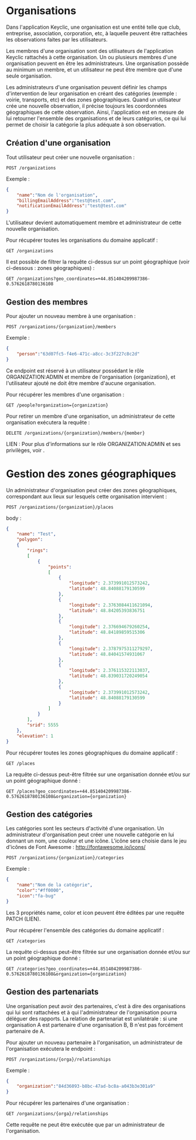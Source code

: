 # Organisations

Dans l'application Keyclic, une organisation est une entité telle que club, entreprise, association, corporation, etc, à laquelle peuvent être rattachées les observations faites par les utilisateurs.

Les membres d'une organisation sont des utilisateurs de l'application Keyclic rattachés à cette organisation. Un ou plusieurs membres d'une organisation peuvent en être les administrateurs. Une organisation possède au minimum un membre, et un utilisateur ne peut être membre que d'une seule organisation.

Les administrateurs d'une organisation peuvent définir les champs d'intervention de leur organisation en créant des catégories (exemple : voirie, transports, etc) et des zones géographiques. Quand un utilisateur crée une nouvelle observation, il précise toujours les coordonnées géographiques de cette observation. Ainsi, l'application est en mesure de lui retourner l'ensemble des organisations et de leurs catégories, ce qui lui permet de choisir la catégorie la plus adéquate à son observation.

## Création d'une organisation

Tout utilisateur peut créer une nouvelle organisation :

```
POST /organizations
```

Exemple :
```json
{
    "name":"Nom de l'organisation",
    "billingEmailAddress":"test@test.com",
    "notificationEmailAddress":"test@test.com"
}
```

L'utilisateur devient automatiquement membre et administrateur de cette nouvelle organisation.

Pour récupérer toutes les organisations du domaine applicatif :

```
GET /organizations
```

Il est possible de filtrer la requête ci-dessus sur un point géographique (voir ci-dessous : zones géographiques) :

```
GET /organizations?geo_coordinates=+44.851404209987386-0.5762618780136108
```

## Gestion des membres

Pour ajouter un nouveau membre à une organisation :

```
POST /organizations/{organization}/members
```

Exemple :
```json
{
    "person":"63d07fc5-f4e6-471c-a8cc-3c3f227c8c2d"
}
```

Ce endpoint est réservé à un utilisateur possédant le rôle ORGANIZATION:ADMIN et membre de l'organisation {organization}, et l'utilisateur ajouté ne doit être membre d'aucune organisation.

Pour récupérer les membres d'une organisation :

```
GET /people?organization={organization}
```

Pour retirer un membre d'une organisation, un administrateur de cette organisation exécutera la requête :

```
DELETE /organizations/{organization}/members/{member}
```

LIEN : Pour plus d'informations sur le rôle ORGANIZATION:ADMIN et ses privilèges, voir .

# Gestion des zones géographiques

Un administrateur d'organisation peut créer des zones géographiques, correspondant aux lieux sur lesquels cette organisation intervient :

```
POST /organizations/{organization}/places
```

body :
```json
{
    "name": "Test",
    "polygon":
    {
        "rings":
        [
            {
                "points":
                [
                    {
                        "longitude": 2.373991012573242,
                        "latitude": 48.84088179130599
                    },
                    {
                        "longitude": 2.3763084411621094,
                        "latitude": 48.84205393836751
                    },
                    {
                        "longitude": 2.376694679260254,
                        "latitude": 48.84189859515306
                    },
                    {
                        "longitude": 2.3787975311279297,
                        "latitude": 48.84041574931067
                    },
                    {
                        "longitude": 2.376115322113037,
                        "latitude": 48.839031720249054
                    },
                    {
                        "longitude": 2.373991012573242,
                        "latitude": 48.84088179130599
                    }
                ]
            }
        ],
        "srid": 5555
    },
    "elevation": 1
}
```

Pour récupérer toutes les zones géographiques du domaine applicatif :

```
GET /places
```

La requête ci-dessus peut-être filtrée sur une organisation donnée et/ou sur un point géographique donné :

```
GET /places?geo_coordinates=+44.851404209987386-0.5762618780136108&organization={organization}
```

## Gestion des catégories

Les catégories sont les secteurs d'activité d'une organisation. Un administrateur d'organisation peut créer une nouvelle catégorie en lui donnant un nom, une couleur et une icône. L'icône sera choisie dans le jeu d'icônes de Font Awesome : http://fontawesome.io/icons/


```
POST /organizations/{organization}/categories
```

Exemple :
```json
{
    "name":"Nom de la catégorie",
    "color":"#ff0000",
    "icon":"fa-bug"
}
```

Les 3 propriétés name, color et icon peuvent être éditées par une requête PATCH (LIEN).

Pour récupérer l'ensemble des catégories du domaine applicatif :

```
GET /categories
```

La requête ci-dessus peut-être filtrée sur une organisation donnée et/ou sur un point géographique donné :

```
GET /categories?geo_coordinates=+44.851404209987386-0.5762618780136108&organization={organization}
```

## Gestion des partenariats

Une organisation peut avoir des partenaires, c'est à dire des organisations qui lui sont rattachées et à qui l'administrateur de l'organisation pourra déléguer des rapports. La relation de partenariat est unilatérale : si une organisation A est partenaire d'une organisation B, B n'est pas forcément partenaire de A.

Pour ajouter un nouveau partenaire à l'organisation, un administrateur de l'organisation exécutera le endpoint :

```
POST /organizations/{orga}/relationships
```

Exemple :
```json
{
    "organization":"84d36093-b8bc-47ad-bc8a-a043b3e301a9"
}
```

Pour récupérer les partenaires d'une organisation :

```
GET /organizations/{orga}/relationships
```

Cette requête ne peut être exécutée que par un administrateur de l'organisation.

